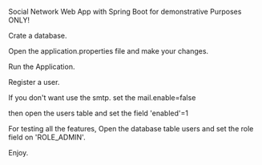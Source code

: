  Social Network Web App with Spring Boot for demonstrative Purposes ONLY!

 Crate a database.

 Open the application.properties file and make your changes.

 Run the Application.

 Register a user.

 If you don't want use the smtp. set the mail.enable=false

 then open the users table and set the field 'enabled'=1

 For testing all the features, Open the database table users and set the role field on 'ROLE_ADMIN'.

 Enjoy.


